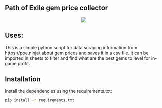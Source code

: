 ## Path of Exile gem price collector

<p align=center>
  <div align=center>
    <a href="https://www.pathofexile.com/" title="Path of Exile website">
      <img align="center" src="https://web.poecdn.com/protected/image/layout/lakeofkalandralogo.png?v=1662291060302.69&key=hpNs3Pfa9jU2LLSbRyZVnQ" />
    </a>
  </div>
</p>

## Uses:
This is a simple python script for data scraping information from https://poe.ninja/ about gem prices and saves it in a csv file. It can be imported in sheets to filter and find what are the best gems to level for in-game profit.
## Installation
Install the dependencies using the requirements.txt:
```sh
pip install -r requirements.txt
```
